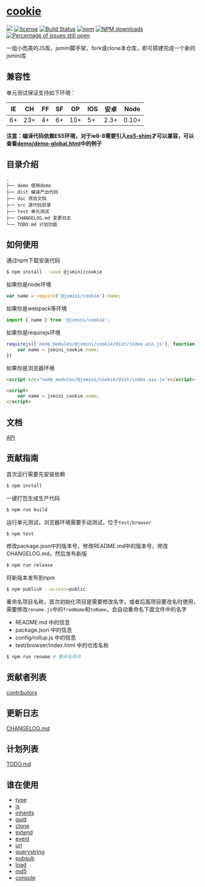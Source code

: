 # [cookie](https://github.com/jsmini/cookie) 

[![](https://img.shields.io/badge/Powered%20by-jslib%20cookie-brightgreen.svg)](https://github.com/yanhaijing/jslib-cookie)
[![license](https://img.shields.io/badge/license-MIT-blue.svg)](https://github.com/jsmini/cookie/blob/master/LICENSE)
[![Build Status](https://travis-ci.org/jsmini/cookie.svg?branch=master)](https://travis-ci.org/jsmini/cookie)
[![npm](https://img.shields.io/badge/npm-0.1.0-orange.svg)](https://www.npmjs.com/package/@jsmini/cookie)
[![NPM downloads](http://img.shields.io/npm/dm/@jsmini/cookie.svg?style=flat-square)](http://www.npmtrends.com/@jsmini/cookie)
[![Percentage of issues still open](http://isitmaintained.com/badge/open/jsmini/cookie.svg)](http://isitmaintained.com/project/jsmini/cookie "Percentage of issues still open")

一组小而美的JS库，jsmini脚手架，fork或clone本仓库，即可搭建完成一个新的jsmini库

## 兼容性
单元测试保证支持如下环境：

| IE   | CH   | FF   | SF   | OP   | IOS  | 安卓   | Node  |
| ---- | ---- | ---- | ---- | ---- | ---- | ---- | ----- |
| 6+   | 23+  | 4+   | 6+   | 10+  | 5+   | 2.3+ | 0.10+ |

**注意：编译代码依赖ES5环境，对于ie6-8需要引入[es5-shim](http://github.com/es-shims/es5-shim/)才可以兼容，可以查看[demo/demo-global.html](../demo/demo-global.html)中的例子**

## 目录介绍

```
.
├── demo 使用demo
├── dist 编译产出代码
├── doc 项目文档
├── src 源代码目录
├── test 单元测试
├── CHANGELOG.md 变更日志
└── TODO.md 计划功能
```

## 如何使用
通过npm下载安装代码

```bash
$ npm install --save @jsmini/cookie
```

如果你是node环境

```js
var name = require('@jsmini/cookie').name;
```

如果你是webpack等环境

```js
import { name } from '@jsmini/cookie';
```

如果你是requirejs环境

```js
requirejs(['node_modules/@jsmini/cookie/dist/index.aio.js'], function (jsmini_cookie) {
    var name = jsmini_cookie.name;
})
```

如果你是浏览器环境

```html
<script src="node_modules/@jsmini/cookie/dist/index.aio.js"></script>

<script>
    var name = jsmini_cookie.name;
</script>
```

## 文档
[API](https://github.com/jsmini/cookie/blob/master/doc/api.md)

## 贡献指南
首次运行需要先安装依赖

```bash
$ npm install
```

一键打包生成生产代码

```bash
$ npm run build
```

运行单元测试，浏览器环境需要手动测试，位于`test/browser`

```bash
$ npm test
```

修改package.json中的版本号，修改README.md中的版本号，修改CHANGELOG.md，然后发布新版

```bash
$ npm run release
```

将新版本发布到npm

```bash
$ npm publish --access=public
```

重命名项目名称，首次初始化项目是需要修改名字，或者后面项目要改名时使用，需要修改`rename.js`中的`fromName`和`toName`，会自动重命名下面文件中的名字

- README.md 中的信息
- package.json 中的信息
- config/rollup.js 中的信息
- test/browser/index.html 中的仓库名称

```bash
$ npm run rename # 重命名命令
```

## 贡献者列表
[contributors](https://github.com/jsmini/cookie/graphs/contributors)

## 更新日志
[CHANGELOG.md](https://github.com/jsmini/cookie/blob/master/CHANGELOG.md)

## 计划列表
[TODO.md](https://github.com/jsmini/cookie/blob/master/TODO.md)

## 谁在使用

- [type](https://github.com/jsmini/type)
- [is](https://github.com/jsmini/is)
- [inherits](https://github.com/jsmini/inherits)
- [guid](https://github.com/jsmini/guid)
- [clone](https://github.com/jsmini/clone)
- [extend](https://github.com/jsmini/extend)
- [event](https://github.com/jsmini/event)
- [url](https://github.com/jsmini/url)
- [querystring](https://github.com/jsmini/querystring)
- [pubsub](https://github.com/jsmini/pubsub)
- [load](https://github.com/jsmini/load)
- [md5](https://github.com/jsmini/md5)
- [console](https://github.com/jsmini/console)
